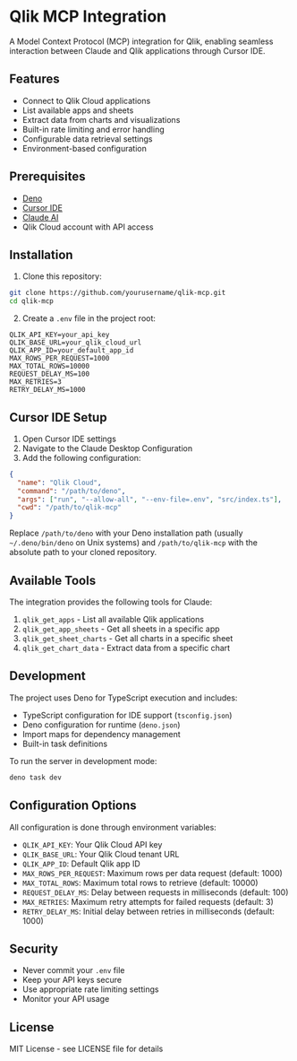 # Qlik MCP Integration

A Model Context Protocol (MCP) integration for Qlik, enabling seamless interaction between Claude and Qlik applications through Cursor IDE.

## Features

- Connect to Qlik Cloud applications
- List available apps and sheets
- Extract data from charts and visualizations
- Built-in rate limiting and error handling
- Configurable data retrieval settings
- Environment-based configuration

## Prerequisites

- [Deno](https://deno.land/#installation)
- [Cursor IDE](https://cursor.sh/)
- [Claude AI](https://claude.ai/)
- Qlik Cloud account with API access

## Installation

1. Clone this repository:
```bash
git clone https://github.com/yourusername/qlik-mcp.git
cd qlik-mcp
```

2. Create a `.env` file in the project root:
```env
QLIK_API_KEY=your_api_key
QLIK_BASE_URL=your_qlik_cloud_url
QLIK_APP_ID=your_default_app_id
MAX_ROWS_PER_REQUEST=1000
MAX_TOTAL_ROWS=10000
REQUEST_DELAY_MS=100
MAX_RETRIES=3
RETRY_DELAY_MS=1000
```

## Cursor IDE Setup

1. Open Cursor IDE settings
2. Navigate to the Claude Desktop Configuration
3. Add the following configuration:

```json
{
  "name": "Qlik Cloud",
  "command": "/path/to/deno",
  "args": ["run", "--allow-all", "--env-file=.env", "src/index.ts"],
  "cwd": "/path/to/qlik-mcp"
}
```

Replace `/path/to/deno` with your Deno installation path (usually `~/.deno/bin/deno` on Unix systems) and `/path/to/qlik-mcp` with the absolute path to your cloned repository.

## Available Tools

The integration provides the following tools for Claude:

1. `qlik_get_apps` - List all available Qlik applications
2. `qlik_get_app_sheets` - Get all sheets in a specific app
3. `qlik_get_sheet_charts` - Get all charts in a specific sheet
4. `qlik_get_chart_data` - Extract data from a specific chart

## Development

The project uses Deno for TypeScript execution and includes:

- TypeScript configuration for IDE support (`tsconfig.json`)
- Deno configuration for runtime (`deno.json`)
- Import maps for dependency management
- Built-in task definitions

To run the server in development mode:
```bash
deno task dev
```

## Configuration Options

All configuration is done through environment variables:

- `QLIK_API_KEY`: Your Qlik Cloud API key
- `QLIK_BASE_URL`: Your Qlik Cloud tenant URL
- `QLIK_APP_ID`: Default Qlik app ID
- `MAX_ROWS_PER_REQUEST`: Maximum rows per data request (default: 1000)
- `MAX_TOTAL_ROWS`: Maximum total rows to retrieve (default: 10000)
- `REQUEST_DELAY_MS`: Delay between requests in milliseconds (default: 100)
- `MAX_RETRIES`: Maximum retry attempts for failed requests (default: 3)
- `RETRY_DELAY_MS`: Initial delay between retries in milliseconds (default: 1000)

## Security

- Never commit your `.env` file
- Keep your API keys secure
- Use appropriate rate limiting settings
- Monitor your API usage

## License

MIT License - see LICENSE file for details 